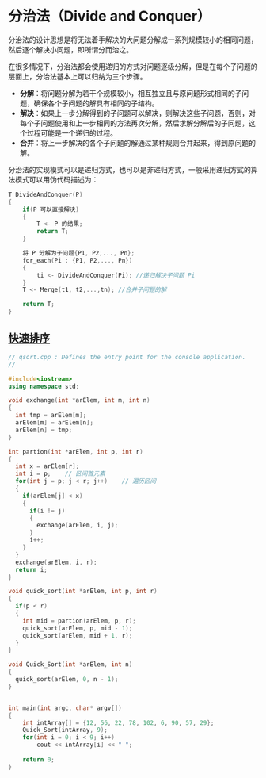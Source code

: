 # 分治法（Divide and Conquer）
分治法的设计思想是将无法着手解决的大问题分解成一系列规模较小的相同问题，然后逐个解决小问题，即所谓分而治之。

在很多情况下，分治法都会使用递归的方式对问题逐级分解，但是在每个子问题的层面上，分治法基本上可以归纳为三个步骤。
- **分解**：将问题分解为若干个规模较小，相互独立且与原问题形式相同的子问题，确保各个子问题的解具有相同的子结构。
- **解决**：如果上一步分解得到的子问题可以解决，则解决这些子问题，否则，对每个子问题使用和上一步相同的方法再次分解，然后求解分解后的子问题，这个过程可能是一个递归的过程。
- **合并**：将上一步解决的各个子问题的解通过某种规则合并起来，得到原问题的解。

分治法的实现模式可以是递归方式，也可以是非递归方式，一般采用递归方式的算法模式可以用伪代码描述为：
``` C++
T DivideAndConquer(P)
{
    if(P 可以直接解决)
    {
        T <- P 的结果;
        return T;
    }

    将 P 分解为子问题{P1, P2,..., Pn};
    for_each(Pi : {P1, P2,..., Pn})
    {
        ti <- DivideAndConquer(Pi); //递归解决子问题 Pi
    }
    T <- Merge(t1, t2,...,tn); //合并子问题的解

    return T;
}
```

## [快速排序](https://github.com/CyC2018/CS-Notes/blob/master/docs/notes/%E7%AE%97%E6%B3%95%20-%20%E6%8E%92%E5%BA%8F.md#%E5%BF%AB%E9%80%9F%E6%8E%92%E5%BA%8F)
``` C++
// qsort.cpp : Defines the entry point for the console application.
//

#include<iostream>
using namespace std;

void exchange(int *arElem, int m, int n)
{
  int tmp = arElem[m];
  arElem[m] = arElem[n];
  arElem[n] = tmp;
}

int partion(int *arElem, int p, int r)
{
  int x = arElem[r];
  int i = p;	// 区间首元素 
  for(int j = p; j < r; j++)	// 遍历区间 
  {
    if(arElem[j] < x)
    {
      if(i != j)
      {
        exchange(arElem, i, j);
      }
      i++;
    }
  }
  exchange(arElem, i, r);
  return i;
}

void quick_sort(int *arElem, int p, int r)
{
  if(p < r)
  {
    int mid = partion(arElem, p, r);
    quick_sort(arElem, p, mid - 1);
    quick_sort(arElem, mid + 1, r);
  }
}

void Quick_Sort(int *arElem, int n)
{
  quick_sort(arElem, 0, n - 1);
}


int main(int argc, char* argv[])
{
	int intArray[] = {12, 56, 22, 78, 102, 6, 90, 57, 29};
	Quick_Sort(intArray, 9);
	for(int i = 0; i < 9; i++)
		cout << intArray[i] << " ";
	
	return 0;
}
```
